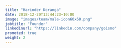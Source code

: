```yaml
---
title: "Harinder Koranga"
date: 2018-12-20T13:44:23+10:00
image: "images/team/male-icon60x60.png"
jobtitle: "Founder"
linkedinurl: "https://linkedin.com/company/goismo"
promoted: true
weight: 2
---
```


